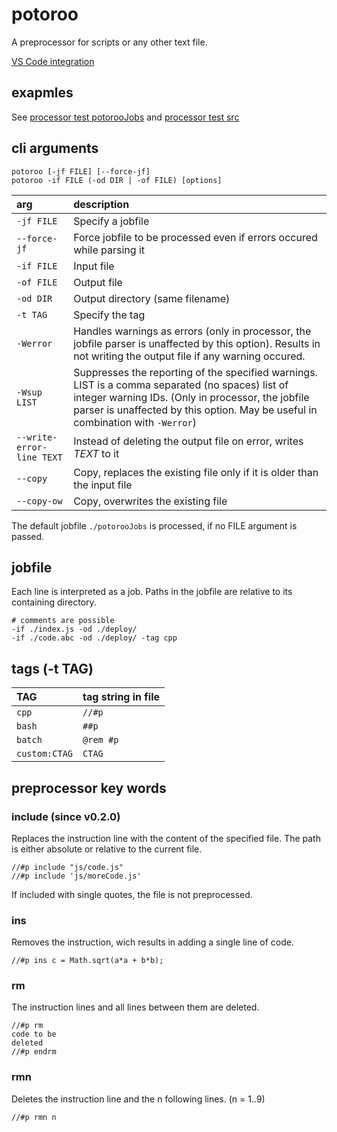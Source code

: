 ﻿# potoroo

A preprocessor for scripts or any other text file.

[VS Code integration](./vscode-integration.md)

## exapmles

See [processor test potorooJobs](./test/system/processor/potorooJobs) and [processor test src](./test/system/processor)

## cli arguments

```
potoroo [-jf FILE] [--force-jf]
potoroo -if FILE (-od DIR | -of FILE) [options]
```

| arg | description |
|:---|:---|
| `-jf FILE` | Specify a jobfile |
| `--force-jf` | Force jobfile to be processed even if errors occured while parsing it |
| `-if FILE` | Input file |
| `-of FILE` | Output file |
| `-od DIR` | Output directory (same filename) |
| `-t TAG` | Specify the tag |
| `-Werror` | Handles warnings as errors (only in processor, the jobfile parser is unaffected by this option). Results in not writing the output file if any warning occured. |
| `-Wsup LIST` | Suppresses the reporting of the specified warnings. LIST is a comma separated (no spaces) list of integer warning IDs. (Only in processor, the jobfile parser is unaffected by this option. May be useful in combination with `-Werror`) |
| `--write-error-line TEXT` | Instead of deleting the output file on error, writes _TEXT_ to it |
| `--copy` | Copy, replaces the existing file only if it is older than the input file |
| `--copy-ow` | Copy, overwrites the existing file |

The default jobfile `./potorooJobs` is processed, if no FILE argument is passed.


## jobfile

Each line is interpreted as a job. Paths in the jobfile are relative to its containing directory.

```
# comments are possible
-if ./index.js -od ./deploy/
-if ./code.abc -od ./deploy/ -tag cpp
```


## tags (-t TAG)

| TAG | tag string in file |
|:---|:---|
| `cpp` | `//#p` |
| `bash` | `##p` |
| `batch` | `@rem #p` |
| `custom:CTAG` | `CTAG` |


## preprocessor key words
### include (since v0.2.0)
Replaces the instruction line with the content of the specified file. The path is either absolute or relative to the current file.
```
//#p include "js/code.js"
//#p include 'js/moreCode.js'
```
If included with single quotes, the file is not preprocessed.

### ins
Removes the instruction, wich results in adding a single line of code.
```
//#p ins c = Math.sqrt(a*a + b*b);
```

### rm
The instruction lines and all lines between them are deleted.
```
//#p rm
code to be
deleted
//#p endrm
```

### rmn
Deletes the instruction line and the n following lines. (n = 1..9)
```
//#p rmn n
```
